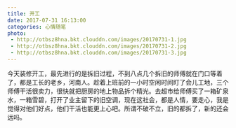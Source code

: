 ```yaml
---
title: 开工
date: 2017-07-31 16:13:00
categories: 心情随笔
photo:
 - http://otbsz8hna.bkt.clouddn.com/images/20170731-1.jpg
 - http://otbsz8hna.bkt.clouddn.com/images/20170731-2.jpg
 - http://otbsz8hna.bkt.clouddn.com/images/20170731-3.jpg
---
```

今天装修开工，最先进行的是拆旧过程，不到八点几个拆旧的师傅就在门口等着了，都是工长的老乡，河南人。趁着上班前的一小时空闲时间盯了会儿工地，三个师傅干活很卖力，很快就把厨房的地上物品拆个精光。去超市给师傅买了一箱矿泉水，一箱雪碧，打开了业主留下的旧空调，现在这社会，都是人情，要走心，我是觉得对他们好点，他们干活也能更上心吧。所谓不破不立，旧的都拆了，新的还会远吗。